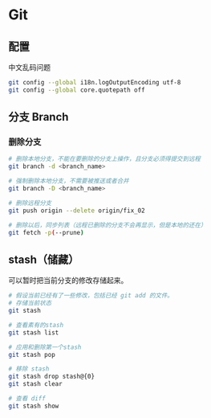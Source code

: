 # Git


## 配置

中文乱码问题
```bash
git config --global i18n.logOutputEncoding utf-8
git config --global core.quotepath off
```

## 分支 Branch

### 删除分支
```bash
# 删除本地分支，不能在要删除的分支上操作，且分支必须得提交到远程
git branch -d <branch_name>

# 强制删除本地分支，不需要被推送或者合并
git branch -D <branch_name>

# 删除远程分支
git push origin --delete origin/fix_02

# 删除以后，同步列表（远程已删除的分支不会再显示，但是本地的还在）
git fetch -p(--prune)
```

## stash（储藏）
可以暂时把当前分支的修改存储起来。

```bash
# 假设当前已经有了一些修改，包括已经 git add 的文件。
# 存储当前状态
git stash

# 查看素有的stash
git stash list

# 应用和删除第一个stash
git stash pop

# 移除 stash
git stash drop stash@{0}
git stash clear

# 查看 diff
git stash show
```